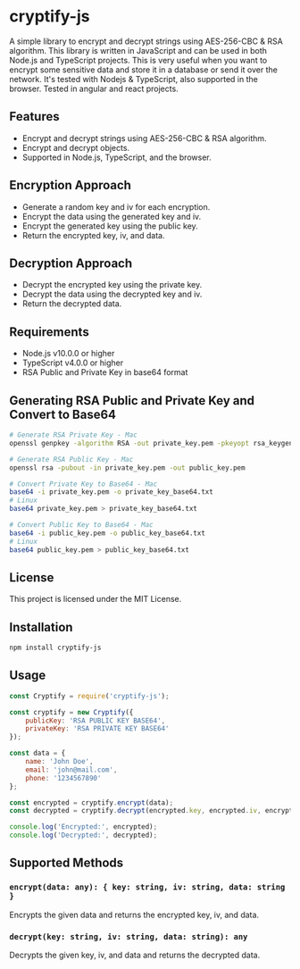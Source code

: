 # cryptify-js
A simple library to encrypt and decrypt strings using AES-256-CBC & RSA algorithm.
This library is written in JavaScript and can be used in both Node.js and TypeScript projects.
This is very useful when you want to encrypt some sensitive data and store it in a database or send it over the network.
It's tested with Nodejs & TypeScript, also supported in the browser. Tested in angular and react projects.

## Features
- Encrypt and decrypt strings using AES-256-CBC & RSA algorithm.
- Encrypt and decrypt objects.
- Supported in Node.js, TypeScript, and the browser.

## Encryption Approach
- Generate a random key and iv for each encryption.
- Encrypt the data using the generated key and iv.
- Encrypt the generated key using the public key.
- Return the encrypted key, iv, and data.

## Decryption Approach
- Decrypt the encrypted key using the private key.
- Decrypt the data using the decrypted key and iv.
- Return the decrypted data.

## Requirements
- Node.js v10.0.0 or higher
- TypeScript v4.0.0 or higher
- RSA Public and Private Key in base64 format

## Generating RSA Public and Private Key and Convert to Base64
```bash
# Generate RSA Private Key - Mac
openssl genpkey -algorithm RSA -out private_key.pem -pkeyopt rsa_keygen_bits:2048

# Generate RSA Public Key - Mac
openssl rsa -pubout -in private_key.pem -out public_key.pem

# Convert Private Key to Base64 - Mac
base64 -i private_key.pem -o private_key_base64.txt
# Linux
base64 private_key.pem > private_key_base64.txt

# Convert Public Key to Base64 - Mac
base64 -i public_key.pem -o public_key_base64.txt
# Linux
base64 public_key.pem > public_key_base64.txt
```

## License
This project is licensed under the MIT License.

## Installation
```bash
npm install cryptify-js
```

## Usage
```javascript
const Cryptify = require('cryptify-js');

const cryptify = new Cryptify({
    publicKey: 'RSA PUBLIC KEY BASE64',
    privateKey: 'RSA PRIVATE KEY BASE64'
});

const data = {
    name: 'John Doe',
    email: 'john@mail.com',
    phone: '1234567890'
};

const encrypted = cryptify.encrypt(data);
const decrypted = cryptify.decrypt(encrypted.key, encrypted.iv, encrypted.data);

console.log('Encrypted:', encrypted);
console.log('Decrypted:', decrypted);
```

## Supported Methods

### `encrypt(data: any): { key: string, iv: string, data: string }`
Encrypts the given data and returns the encrypted key, iv, and data.

### `decrypt(key: string, iv: string, data: string): any`
Decrypts the given key, iv, and data and returns the decrypted data.

